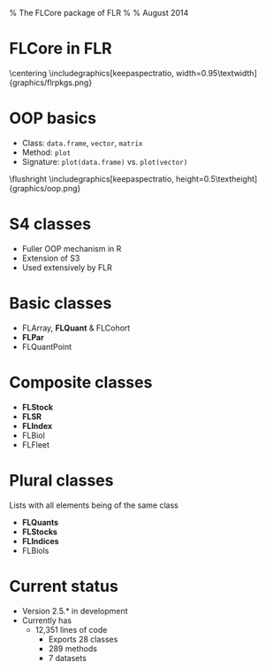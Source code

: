 % The FLCore package of FLR
%
% August 2014

# FLCore in FLR
\centering
\includegraphics[keepaspectratio, width=0.95\textwidth]{graphics/flrpkgs.png}

# OOP basics

* Class: `data.frame`, `vector`, `matrix`
* Method: `plot`
* Signature: `plot(data.frame)` vs. `plot(vector)`

\flushright
\includegraphics[keepaspectratio, height=0.5\textheight]{graphics/oop.png}

# S4 classes

* Fuller OOP mechanism in R
* Extension of S3
* Used extensively by FLR

# Basic classes

* FLArray, **FLQuant** & FLCohort
* **FLPar**
* FLQuantPoint

# Composite classes

* **FLStock**
* **FLSR**
* **FLIndex**
* FLBiol
* FLFleet

# Plural classes

Lists with all elements being of the same class

* **FLQuants**
* **FLStocks**
* **FLIndices**
* FLBiols

# Current status

* Version 2.5.* in development
* Currently has
  * 12,351 lines of code
	* Exports 28 classes
	* 289 methods
	* 7 datasets
